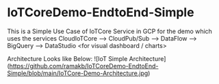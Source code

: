 # IoTCoreDemo-EndtoEnd-Simple

This is a Simple Use Case of IoTCore Service in GCP for the demo which uses the services CloudIoTCore --> CloudPub/Sub --> DataFlow --> BigQuery --> DataStudio <for visual dashboard / charts>

Architecture Looks like Below:
![IoT Simple Architecture] (https://github.com/ramakb/IoTCoreDemo-EndtoEnd-Simple/blob/main/IoTCore-Demo-Architecture.jpg)
